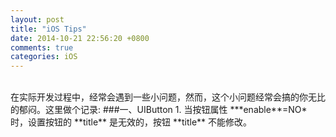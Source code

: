 ```yaml
---
layout: post
title: "iOS Tips"
date: 2014-10-21 22:56:20 +0800
comments: true
categories: iOS
---
```

<br/>
在实际开发过程中，经常会遇到一些小问题，然而，这个小问题经常会搞的你无比的郁闷。这里做个记录:
###一、UIButton
1. 当按钮属性 ***enable**=NO* 时，设置按钮的 **title** 是无效的，按钮 **title** 不能修改。